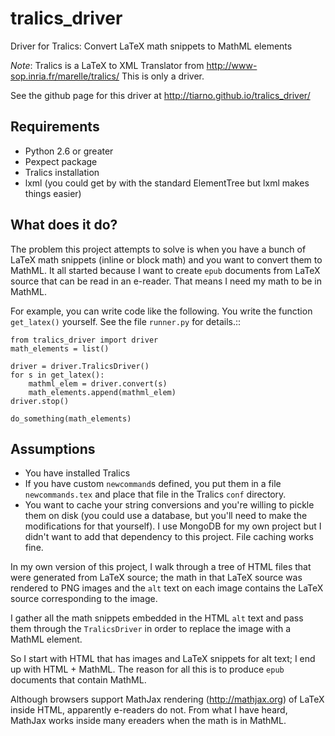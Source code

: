 tralics_driver
==============

Driver for Tralics: Convert LaTeX math snippets to MathML elements

*Note*: Tralics is a LaTeX to XML Translator from http://www-sop.inria.fr/marelle/tralics/
This is only a driver.

See the github page for this driver at http://tiarno.github.io/tralics_driver/

Requirements
-------------

  * Python 2.6 or greater
  * Pexpect package
  * Tralics installation
  * lxml (you could get by with the standard ElementTree but lxml makes things easier)


What does it do?
----------------

The problem this project attempts to solve is when you have a bunch of LaTeX math
snippets (inline or block math) and you want to convert them to MathML. It all started
because I want to create ``epub`` documents from LaTeX source that can be read in an e-reader.
That means I need my math to be in MathML.

For example, you can write code like the following.
You write the function ``get_latex()`` yourself. See the file ``runner.py`` for details.::

    from tralics_driver import driver
    math_elements = list()

    driver = driver.TralicsDriver()
    for s in get_latex():
        mathml_elem = driver.convert(s)
        math_elements.append(mathml_elem)
    driver.stop()

    do_something(math_elements)

Assumptions
------------

  * You have installed Tralics
  * If you have custom ``newcommand``s defined, you put them in a file ``newcommands.tex`` and place that file in the Tralics ``conf`` directory.
  * You want to cache your string conversions and you're willing to pickle them on disk (you could use a database, but you'll need to make the modifications for that yourself). I use MongoDB for my own project but I didn't want to add that dependency to this project. File caching works fine.

In my own version of this project, I walk through a tree of HTML files that were generated from LaTeX source; the math in that LaTeX source was rendered to PNG images and the ``alt`` text on each image contains the LaTeX source corresponding to the image.

I gather all the math snippets embedded in the HTML ``alt`` text and pass them through the ``TralicsDriver`` in order to replace the image with a MathML element.

So I start with HTML that has images and LaTeX snippets for alt text; I end up with HTML + MathML. The reason for all this is to produce ``epub`` documents that contain MathML.

Although browsers support MathJax rendering (http://mathjax.org) of LaTeX inside HTML, apparently e-readers do not.
From what I have heard, MathJax works inside many ereaders when the math is in MathML.




